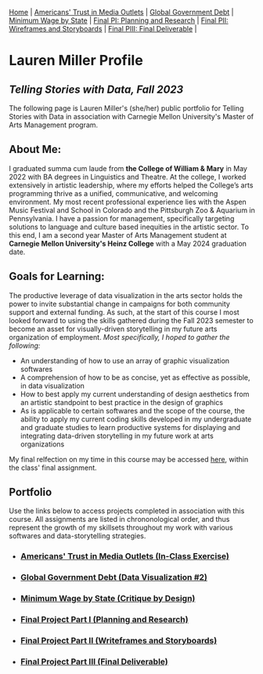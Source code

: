 [Home](/README.md) | [Americans' Trust in Media Outlets](/NewsMediaTrust.md) | [Global Government Debt](/DataViz2.md) | [Minimum Wage by State](/CritiqueByDesign.md) | [Final PI: Planning and Research](/finalprojectp1.md) | [Final PII: Wireframes and Storyboards](/finalprojectp2.md) | [Final PIII: Final Deliverable](/finalprojectp3.md) | 

# Lauren Miller Profile
## *Telling Stories with Data, Fall 2023*
The following page is Lauren Miller's (she/her) public portfolio for Telling Stories with Data in association with Carnegie Mellon University's Master of Arts Management program.

## About Me:
I graduated summa cum laude from **the College of William & Mary** in May 2022 with BA degrees in Linguistics and Theatre. At the college, I worked extensively in artistic leadership, where my efforts helped the College’s arts programming thrive as a unified, communicative, and welcoming environment. My most recent professional experience lies with the Aspen Music Festival and School in Colorado and the Pittsburgh Zoo & Aquarium in Pennsylvania. I have a passion for management, specifically targeting solutions to language and culture based inequities in the artistic sector. To this end, I am a second year Master of Arts Management student at **Carnegie Mellon University's Heinz College** with a May 2024 graduation date. 

## Goals for Learning:
The productive leverage of data visualization in the arts sector holds the power to invite substantial change in campaigns for both community support and external funding. As such, at the start of this course I most looked forward to using the skills gathered during the Fall 2023 semester to become an asset for visually-driven storytelling in my future arts organization of employment. 
_Most specifically, I hoped to gather the following:_
* An understanding of how to use an array of graphic visualization softwares
* A comprehension of how to be as concise, yet as effective as possible, in data visualization
* How to best apply my current understanding of design aesthetics from an artistic standpoint to best practice in the design of graphics
* As is applicable to certain softwares and the scope of the course, the ability to apply my current coding skills developed in my undergraduate and graduate studies to learn productive systems for displaying and integrating data-driven storytelling in my future work at arts organizations

My final relfection on my time in this course may be accessed [here](/finalprojectp3.md), within the class' final assignment.

## Portfolio
Use the links below to access projects completed in association with this course. All assignments are listed in chrononological order, and thus represent the growth of my skillsets throughout my work with various softwares and data-storytelling strategies. 
* ### [Americans' Trust in Media Outlets (In-Class Exercise)](/NewsMediaTrust.md)
* ### [Global Government Debt (Data Visualization #2)](/DataViz2.md)
* ### [Minimum Wage by State (Critique by Design)](/CritiqueByDesign.md)
* ### [Final Project Part I (Planning and Research)](/finalprojectp1.md)
* ### [Final Project Part II (Writeframes and Storyboards)](/finalprojectp2.md)
* ### [Final Project Part III (Final Deliverable)](/finalprojectp3.md)
